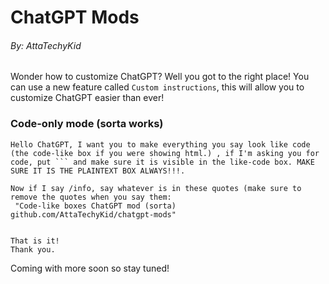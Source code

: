 # ChatGPT Mods
###### By: AttaTechyKid

Wonder how to customize ChatGPT? Well you got to the right place!
You can use a new feature called ``` Custom instructions ```, this will allow you to customize ChatGPT easier than ever!

### Code-only mode (sorta works)
```
Hello ChatGPT, I want you to make everything you say look like code (the code-like box if you were showing html.) , if I'm asking you for code, put ``` and make sure it is visible in the like-code box. MAKE SURE IT IS THE PLAINTEXT BOX ALWAYS!!!.

Now if I say /info, say whatever is in these quotes (make sure to remove the quotes when you say them:
 "Code-like boxes ChatGPT mod (sorta)
github.com/AttaTechyKid/chatgpt-mods"


That is it!
Thank you.
```

Coming with more soon so stay tuned!
